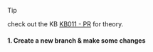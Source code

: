 > [!tip]
> check out the KB [KB011 - PR](../KBs/KB011%20-%20PR.md) for theory.

#### **1. Create a new branch & make some changes**
```bash

```